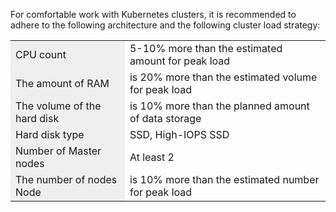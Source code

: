 For comfortable work with Kubernetes clusters, it is recommended to adhere to the following architecture and the following cluster load strategy:

<table style="width: 100%;"><tbody><tr><td style="width: 36.25%; background-color: rgb(239, 239, 239);">CPU count</td><td style="width: 63.6111%;">5-10% more than the estimated amount for peak load</td></tr><tr><td style="width: 36.25%; background-color: rgb(239, 239, 239);">The amount of RAM</td><td style="width: 63.6111%;">is 20% more than the estimated volume for peak load</td></tr><tr><td style="width: 36.25%; background-color: rgb(239, 239, 239);"> The volume of the hard disk</td><td style="width: 63.6111%;">is 10% more than the planned amount of data storage</td></tr><tr><td style="width: 36.25%; background-color: rgb(239, 239, 239);"> Hard disk type</td><td style="width: 63.6111%;">SSD, High-IOPS SSD</td></tr><tr><td style="width: 36.25%; background-color: rgb(239, 239, 239);">Number of Master nodes</td><td style="width: 63.6111%;">At least 2</td></tr><tr><td style="width: 36.25%; background-color: rgb(239, 239, 239);">The number of nodes Node</td><td style="width: 63.6111%;">is 10% more than the estimated number for peak load</td></tr></tbody></table>
